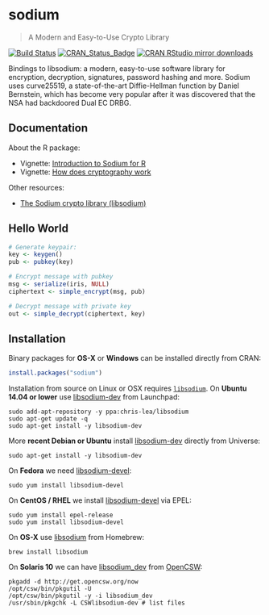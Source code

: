 # sodium

> A Modern and Easy-to-Use Crypto Library

[![Build Status](https://travis-ci.org/jeroen/sodium.svg?branch=master)](https://travis-ci.org/jeroen/sodium)
[![CRAN_Status_Badge](http://www.r-pkg.org/badges/version/sodium)](http://cran.r-project.org/package=sodium)
[![CRAN RStudio mirror downloads](http://cranlogs.r-pkg.org/badges/sodium)](https://cran.r-project.org/package=sodium)

Bindings to libsodium: a modern, easy-to-use software library for
encryption, decryption, signatures, password hashing and more. Sodium uses
curve25519, a state-of-the-art Diffie-Hellman function by Daniel Bernstein,
which has become very popular after it was discovered that the NSA had
backdoored Dual EC DRBG.

## Documentation

About the R package:

 - Vignette: [Introduction to Sodium for R](https://cran.r-project.org/web/packages/sodium/vignettes/intro.html)
 - Vignette: [How does cryptography work](https://cran.r-project.org/web/packages/sodium/vignettes/crypto101.html)

Other resources:

 - [The Sodium crypto library (libsodium)](https://download.libsodium.org/doc/)


## Hello World

```r
# Generate keypair:
key <- keygen()
pub <- pubkey(key)

# Encrypt message with pubkey
msg <- serialize(iris, NULL)
ciphertext <- simple_encrypt(msg, pub)

# Decrypt message with private key
out <- simple_decrypt(ciphertext, key)
```



## Installation

Binary packages for __OS-X__ or __Windows__ can be installed directly from CRAN:

```r
install.packages("sodium")
```

Installation from source on Linux or OSX requires [`libsodium`](https://download.libsodium.org/doc/). On __Ubuntu 14.04 or lower__ use [libsodium-dev](https://launchpad.net/~chris-lea/+archive/ubuntu/libsodium) from Launchpad:

```
sudo add-apt-repository -y ppa:chris-lea/libsodium
sudo apt-get update -q
sudo apt-get install -y libsodium-dev
```

More __recent Debian or Ubuntu__ install [libsodium-dev](https://packages.debian.org/testing/libsodium-dev) directly from Universe:

```
sudo apt-get install -y libsodium-dev
```

On __Fedora__ we need [libsodium-devel](https://apps.fedoraproject.org/packages/libsodium-devel):

```
sudo yum install libsodium-devel
````

On __CentOS / RHEL__ we install [libsodium-devel](https://apps.fedoraproject.org/packages/libsodium-devel) via EPEL:

```
sudo yum install epel-release
sudo yum install libsodium-devel
```

On __OS-X__ use [libsodium](https://github.com/Homebrew/homebrew-core/blob/master/Formula/libsodium.rb) from Homebrew:

```
brew install libsodium
```

On __Solaris 10__ we can have [libsodium_dev](https://www.opencsw.org/packages/CSWlibsodium-dev/) from [OpenCSW](https://www.opencsw.org/):
```
pkgadd -d http://get.opencsw.org/now
/opt/csw/bin/pkgutil -U
/opt/csw/bin/pkgutil -y -i libsodium_dev 
/usr/sbin/pkgchk -L CSWlibsodium-dev # list files
```

